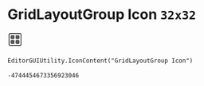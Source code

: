 # GridLayoutGroup Icon `32x32`
<img src="/img/GridLayoutGroup%20Icon.png" width=32 height=32>

``` CSharp
EditorGUIUtility.IconContent("GridLayoutGroup Icon")
```
```
-4744454673356923046
```
